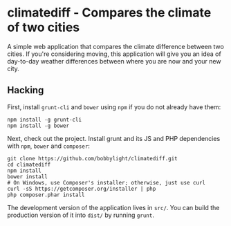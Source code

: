 climatediff - Compares the climate of two cities
================================================
A simple web application that compares the climate difference between two
cities.  If you're considering moving, this application will give you an idea
of day-to-day weather differences between where you are now and your new city.

## Hacking
First, install `grunt-cli` and `bower` using `npm` if you do not already have them:

    npm install -g grunt-cli
    npm install -g bower

Next, check out the project.  Install grunt and its JS and PHP dependencies with
`npm`, `bower` and `composer`:

    git clone https://github.com/bobbylight/climatediff.git
    cd climatediff
    npm install
    bower install
    # On Windows, use Composer's installer; otherwise, just use curl
    curl -sS https://getcomposer.org/installer | php
    php composer.phar install

The development version of the application lives in `src/`.  You can build the
production version of it into `dist/` by running `grunt`.

